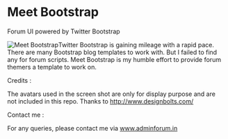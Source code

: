 # Meet Bootstrap 
Forum UI powered by Twitter Bootstrap

<img src="http://adminforum.in/uploads/monthly_03_2015/post-2-0-18835800-1426477361.png" style="float: left;" alt="Meet Bootstrap">


Twitter Bootstrap is gaining mileage with a rapid pace. There are many Bootstrap blog templates to work with. But I failed to find any for forum scripts. Meet Bootstrap is my humble effort to provide forum themers a template to work on.

Credits :

The avatars used in the screen shot are only for display purpose and are not included in this repo. Thanks to http://www.designbolts.com/

Contact me :

For any queries, please contact me via www.adminforum.in
